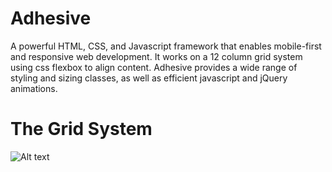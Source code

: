 # Adhesive
A powerful HTML, CSS, and Javascript framework that enables mobile-first and responsive web development. It works on a 12 column grid system using css flexbox to align content. Adhesive provides a wide range of styling and sizing classes, as well as efficient javascript and jQuery animations.

# The Grid System
![Alt text](https://www.rushu.rush.edu/sites/default/files/Rush-12-grid-thumb.png)
